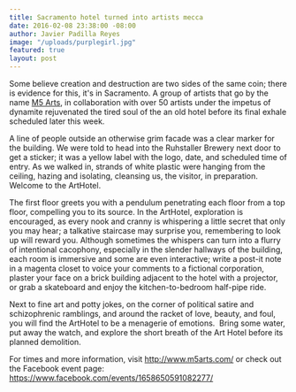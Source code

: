 ```yaml
---
title: Sacramento hotel turned into artists mecca
date: 2016-02-08 23:38:00 -08:00
author: Javier Padilla Reyes
image: "/uploads/purplegirl.jpg"
featured: true
layout: post
---
```


Some believe creation and destruction are two sides of the same coin; there is evidence for this, it's in Sacramento. A group of artists that go by the name [M5 Arts](http://www.m5arts.com/), in collaboration with over 50 artists under the impetus of dynamite rejuvenated the tired soul of the an old hotel before its final exhale scheduled later this week. 

A line of people outside an otherwise grim facade was a clear marker for the building. We were told to head into the Ruhstaller Brewery next door to get a sticker; it was a yellow label with the logo, date, and scheduled time of entry. As we walked in, strands of white plastic were hanging from the ceiling, hazing and isolating, cleansing us, the visitor, in preparation. Welcome to the ArtHotel.

The first floor greets you with a pendulum penetrating each floor from a top floor, compelling you to its source. In the ArtHotel, exploration is encouraged, as every nook and cranny is whispering a little secret that only you may hear; a talkative staircase may surprise you, remembering to look up will reward you. Although sometimes the whispers can turn into a flurry of intentional cacophony, especially in the slender hallways of the building, each room is immersive and some are even interactive; write a post-it note in a magenta closet to voice your comments to a fictional corporation, plaster your face on a brick building adjacent to the hotel with a projector, or grab a skateboard and enjoy the kitchen-to-bedroom half-pipe ride.

Next to fine art and potty jokes, on the corner of political satire and schizophrenic ramblings, and around the racket of love, beauty, and foul, you will find the ArtHotel to be a menagerie of emotions.  Bring some water, put away the watch, and explore the short breath of the Art Hotel before its planned demolition.



For times and more information, visit <http://www.m5arts.com/> or check out the Facebook event page: <https://www.facebook.com/events/1658650591082277/>
